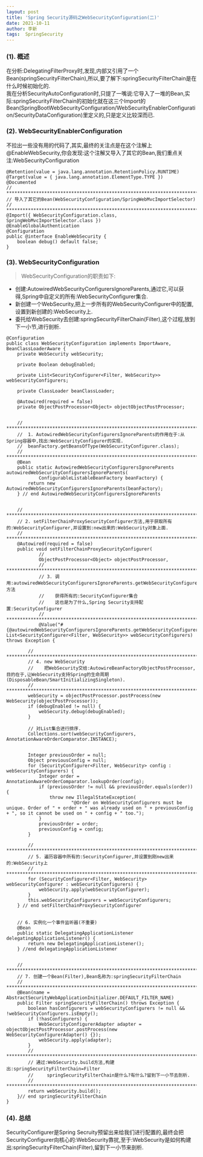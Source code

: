 ```yaml
---
layout: post
title: 'Spring Security源码之WebSecurityConfiguration(二)' 
date: 2021-10-11
author: 李新
tags:  SpringSecurity
---
```


### (1). 概述
在分析:DelegatingFilterProxy时,发现,内部又引用了一个Bean(springSecurityFilterChain),所以,要了解下:springSecurityFilterChain是在什么时候初始化的.                
我在分析SecurityAutoConfiguration时,只提了一嘴说:它导入了一堆的Bean,实际:springSecurityFilterChain的初始化就在这三个Import的Bean(SpringBootWebSecurityConfiguration/WebSecurityEnablerConfiguration/SecurityDataConfiguration)里定义的,只是定义比较深而已.            

### (2). WebSecurityEnablerConfiguration
不拉出一些没有用的代码了,其实,最终的关注点是在这个注解上@EnableWebSecurity,你会发现:这个注解又导入了其它的Bean,我们重点关注:WebSecurityConfiguration

```
@Retention(value = java.lang.annotation.RetentionPolicy.RUNTIME)
@Target(value = { java.lang.annotation.ElementType.TYPE })
@Documented
// *******************************************************************************
// 导入了其它的Bean(WebSecurityConfiguration/SpringWebMvcImportSelector)
// *******************************************************************************
@Import({ WebSecurityConfiguration.class, SpringWebMvcImportSelector.class })
@EnableGlobalAuthentication
@Configuration
public @interface EnableWebSecurity {
	boolean debug() default false;
}
```
### (3). WebSecurityConfiguration
> WebSecurityConfiguration的职责如下:   
+ 创建:AutowiredWebSecurityConfigurersIgnoreParents,通过它,可以获得,Spring中自定义的所有:WebSecurityConfigurer集合.   
+ 新创建一个WebSecurity,把上一步所有的WebSecurityConfigurer中的配置,设置到新创建的:WebSecurity上.  
+ 委托给WebSecurity去创建:springSecurityFilterChain(Filter),这个过程,放到下一小节,进行剖析.   

```
@Configuration
public class WebSecurityConfiguration implements ImportAware, BeanClassLoaderAware {
	private WebSecurity webSecurity;

	private Boolean debugEnabled;

	private List<SecurityConfigurer<Filter, WebSecurity>> webSecurityConfigurers;

	private ClassLoader beanClassLoader;

	@Autowired(required = false)
	private ObjectPostProcessor<Object> objectObjectPostProcessor;
	

    // ****************************************************************************************************
	//  1. AutowiredWebSecurityConfigurersIgnoreParents的作用在于:从Spring容器中,找出:WebSecurityConfigurer的实现.
	//  beanFactory.getBeansOfType(WebSecurityConfigurer.class);
	// ****************************************************************************************************
	@Bean
	public static AutowiredWebSecurityConfigurersIgnoreParents autowiredWebSecurityConfigurersIgnoreParents(
			ConfigurableListableBeanFactory beanFactory) {
		return new AutowiredWebSecurityConfigurersIgnoreParents(beanFactory);
	} // end AutowiredWebSecurityConfigurersIgnoreParents
	
	
	// ****************************************************************************************************
	// 2. setFilterChainProxySecurityConfigurer方法,用于获取所有的:WebSecurityConfigurer,并设置到:new出来的:WebSecurity对象上面.
	// ****************************************************************************************************
	@Autowired(required = false)
	public void setFilterChainProxySecurityConfigurer(
			// 
			ObjectPostProcessor<Object> objectPostProcessor,
			// ************************************************************************************
			// 3. 调用:autowiredWebSecurityConfigurersIgnoreParents.getWebSecurityConfigurers()方法
			//    获得所有的:SecurityConfigurer集合
			//    这也是为了什么,Spring Security支持配置:SecurityConfigurer
			// ************************************************************************************
			@Value("#{@autowiredWebSecurityConfigurersIgnoreParents.getWebSecurityConfigurers()}") List<SecurityConfigurer<Filter, WebSecurity>> webSecurityConfigurers) throws Exception {
		
		// *************************************************************************************
		// 4. new WebSecurity
		//    把WebSecurity交给:AutowireBeanFactoryObjectPostProcessor,目的在于,让WebSecurity支持Spring的生命周期(DisposableBean/SmartInitializingSingleton).
		// *************************************************************************************
		webSecurity = objectPostProcessor.postProcess(new WebSecurity(objectPostProcessor));
		if (debugEnabled != null) {
			webSecurity.debug(debugEnabled);
		}
		
		// 对List集合进行排序.
		Collections.sort(webSecurityConfigurers, AnnotationAwareOrderComparator.INSTANCE);
		
		
		Integer previousOrder = null;
		Object previousConfig = null;
		for (SecurityConfigurer<Filter, WebSecurity> config : webSecurityConfigurers) {
			Integer order = AnnotationAwareOrderComparator.lookupOrder(config);
			if (previousOrder != null && previousOrder.equals(order)) {
				throw new IllegalStateException(
						"@Order on WebSecurityConfigurers must be unique. Order of " + order + " was already used on " + previousConfig + ", so it cannot be used on " + config + " too.");
			}
			previousOrder = order;
			previousConfig = config;
		}
		
		// *************************************************************************************
		// 5. 遍历容器中所有的:SecurityConfigurer,并设置到刚new出来的:WebSecurity上
		// *************************************************************************************
		for (SecurityConfigurer<Filter, WebSecurity> webSecurityConfigurer : webSecurityConfigurers) {
			webSecurity.apply(webSecurityConfigurer);
		}
		this.webSecurityConfigurers = webSecurityConfigurers;
	} // end setFilterChainProxySecurityConfigurer
	
		
	// 6. 实例化一个事件监听器(不重要)	
	@Bean
	public static DelegatingApplicationListener delegatingApplicationListener() {
		return new DelegatingApplicationListener();
	} //end delegatingApplicationListener
	
    
	// *************************************************************************************
	// 7. 创建一个Bean(Filter),Bean名称为:springSecurityFilterChain
	// *************************************************************************************
	@Bean(name = AbstractSecurityWebApplicationInitializer.DEFAULT_FILTER_NAME)
	public Filter springSecurityFilterChain() throws Exception {
		boolean hasConfigurers = webSecurityConfigurers != null && !webSecurityConfigurers.isEmpty();
		if (!hasConfigurers) {
			WebSecurityConfigurerAdapter adapter = objectObjectPostProcessor.postProcess(new WebSecurityConfigurerAdapter() {});
			webSecurity.apply(adapter);
		}
		// *************************************************************************************
		// 通过:WebSecurity.build方法,构建出:springSecurityFilterChain=Filter
		//     springSecurityFilterChain是什么?有什么?留到下一小节去剖析.   
		// *************************************************************************************
		return webSecurity.build();
	}// end springSecurityFilterChain
}
```
### (4). 总结
SecurityConfigurer是Spring Secruity预留出来给我们进行配置的,最终会把SecurityConfigurer向核心的:WebSecurity靠扰,至于:WebSecurity是如何构建出:springSecurityFilterChain(Filter),留到下一小节来剖析.    